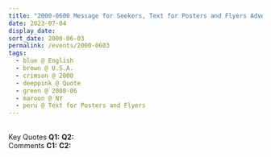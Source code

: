 ```yaml
---
title: "2000-0600 Message for Seekers, Text for Posters and Flyers Advertising the June 16 Public Program in New York City, NY, U.S.A."
date: 2023-07-04
display_date: 
sort_date: 2000-06-03
permalink: /events/2000-0603
tags:
  - blue @ English
  - brown @ U.S.A.
  - crimson @ 2000
  - deeppink @ Quote
  - green @ 2000-06
  - maroon @ NY
  - peru @ Text for Posters and Flyers
---
```


<br>

<wave-list>
  <list-title color="DarkSeaGreen" width="55">Key Quotes</list-title>
  <list-item color="BlanchedAlmond" width="280"><b>Q1:</b> <i></i></list-item>
  <list-item color="Lavender" width="280"><b>Q2:</b> <i></i></list-item>
</wave-list>

<br>

<wave-list>
  <list-title color="DarkSeaGreen" width="55">Comments</list-title>
  <list-item color="BlanchedAlmond" width="280"><b>C1:</b> <i></i></list-item>
  <list-item color="Lavender" width="280"><b>C2:</b> <i></i></list-item>
</wave-list>